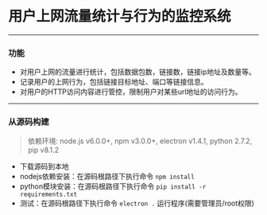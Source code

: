 # 用户上网流量统计与行为的监控系统

---
### 功能

* 对用户上网的流量进行统计，包括数据包数，链接数，链接ip地址及数量等。
* 记录用户的上网行为，包括链接目标地址、端口等链接信息。
* 对用户的HTTP访问内容进行管控，限制用户对某些url地址的访问行为。

---
### 从源码构建

>依赖环境: node.js v6.0.0+, npm v3.0.0+, electron v1.4.1, python 2.7.2, pip v8.1.2

* 下载源码到本地
* nodejs依赖安装：在源码根路径下执行命令 `npm install`
* python模块安装：在源码根路径下执行命令 `pip install -r requirements.txt`
* 测试：在源码根路径下执行命令 `electron .` 运行程序(需要管理员/root权限)
